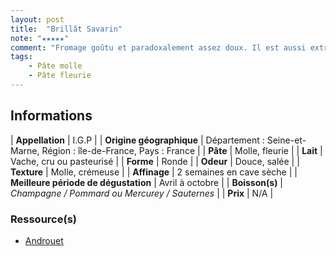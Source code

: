 ```yaml
---
layout: post
title:  "Brillât Savarin"
note: "★★★★★"
comment: "Fromage goûtu et paradoxalement assez doux. Il est aussi extrêmement crémeux, on adore !!! Ne pas oublier la version truffée qui est également un délice !"
tags:
    - Pâte molle
    - Pâte fleurie
---
```


## Informations

| **Appellation** | I.G.P |
| **Origine géographique** | Département : Seine-et-Marne, Région : île-de-France, Pays : France  |
| **Pâte** | Molle, fleurie |
| **Lait** | Vache, cru ou pasteurisé |
| **Forme** | Ronde |
| **Odeur** | Douce, salée |
| **Texture** | Molle, crémeuse |
| **Affinage** | 2 semaines en cave sèche |
| **Meilleure période de dégustation** | Avril à octobre  |
| **Boisson(s)** | *Champagne / Pommard ou Mercurey / Sauternes* |
| **Prix** | N/A |

### Ressource(s)
* [Androuet](http://androuet.com/Brillat-Savarin-111.html)